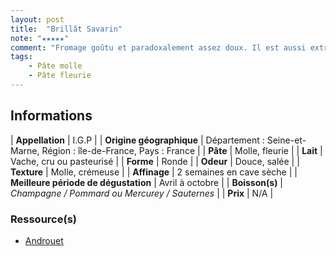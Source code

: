 ```yaml
---
layout: post
title:  "Brillât Savarin"
note: "★★★★★"
comment: "Fromage goûtu et paradoxalement assez doux. Il est aussi extrêmement crémeux, on adore !!! Ne pas oublier la version truffée qui est également un délice !"
tags:
    - Pâte molle
    - Pâte fleurie
---
```


## Informations

| **Appellation** | I.G.P |
| **Origine géographique** | Département : Seine-et-Marne, Région : île-de-France, Pays : France  |
| **Pâte** | Molle, fleurie |
| **Lait** | Vache, cru ou pasteurisé |
| **Forme** | Ronde |
| **Odeur** | Douce, salée |
| **Texture** | Molle, crémeuse |
| **Affinage** | 2 semaines en cave sèche |
| **Meilleure période de dégustation** | Avril à octobre  |
| **Boisson(s)** | *Champagne / Pommard ou Mercurey / Sauternes* |
| **Prix** | N/A |

### Ressource(s)
* [Androuet](http://androuet.com/Brillat-Savarin-111.html)